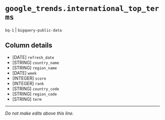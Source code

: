 # `google_trends.international_top_terms`
`bq-1` | `bigquery-public-data`

## Column details
* [DATE]      `refresh_date`
* [STRING]    `country_name`
* [STRING]    `region_name`
* [DATE]      `week`
* [INTEGER]   `score`
* [INTEGER]   `rank`
* [STRING]    `country_code`
* [STRING]    `region_code`
* [STRING]    `term`

-------------------------------------------------------------------------------
*Do not make edits above this line.*
